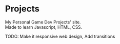 # Projects
My Personal Game Dev Projects' site. <br>
Made to learn Javascript, HTML, CSS.

TODO: Make it responsive web design, Add transitions
